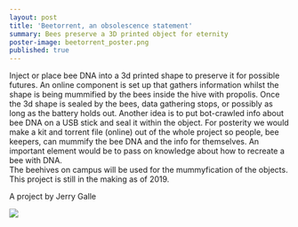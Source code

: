 ```yaml
---
layout: post
title: 'Beetorrent, an obsolescence statement'
summary: Bees preserve a 3D printed object for eternity
poster-image: beetorrent_poster.png
published: true
---
```

Inject or place bee DNA into a 3d printed shape to preserve it for possible futures. An online component is set up that gathers information whilst the shape is being mummified by the bees inside the hive with propolis. Once the 3d shape is sealed by the bees, data gathering stops, or possibly as long as the battery holds out. Another idea is to put bot-crawled info about bee DNA on a USB stick and seal it within the object. For posterity we would make a kit and torrent file (online) out of the whole project so people, bee keepers, can mummify the bee DNA and the info for themselves. An important element would be to pass on knowledge about how to recreate a bee with DNA.<br>
The beehives on campus will be used for the mummyfication of the objects.<br>
This project is still in the making as of 2019.

A project by Jerry Galle

![](https://tools-for-things-and-ideas.github.io/images/beetorrent-post.jpg)
